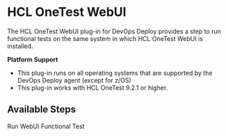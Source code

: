 
# HCL OneTest WebUI

The HCL OneTest WebUI plug-in for DevOps Deploy provides a step to run functional tests on the same system in which HCL OneTest WebUI is installed.

**Platform Support**
* This plug-in runs on all operating systems that are supported by the DevOps Deploy agent (except for z/OS)
* This plug-in works with HCL OneTest 9.2.1 or higher.


## Available Steps

Run WebUI Functional Test


